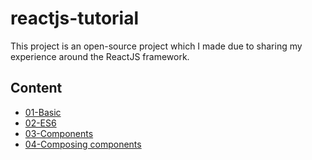 # reactjs-tutorial

This project is an open-source project which I made due to sharing my experience around the ReactJS framework.

## Content

- [01-Basic][1]
- [02-ES6][2]
- [03-Components][3]
- [04-Composing components][4]

[1]: https://github.com/mohammadmasoumi/reactjs-tutorial/tree/master/tutorials/01-Basic
[2]: https://github.com/mohammadmasoumi/reactjs-tutorial/tree/master/tutorials/02-ES6
[3]: https://github.com/mohammadmasoumi/reactjs-tutorial/tree/master/tutorials/03-Components
[4]: https://github.com/mohammadmasoumi/reactjs-tutorial/tree/master/tutorials/04-Composing%20components
